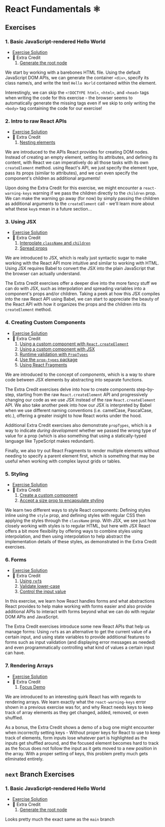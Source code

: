 # React Fundamentals ⚛

## Exercises

### 1. Basic JavaScript-rendered Hello World

- [Exercise Solution](exercises/01.html)
- 💯 Extra Credit
  1. [Generate the root node](exercises/01.extra-1.html)

We start by working with a barebones HTML file. Using the default JavaScript DOM APIs, we can generate the container `<div>`, specify its class name/s, and write the text `Hello World` contained within the element.

Interestingly, we can skip the `<!DOCTYPE html>`, `<html>`, and `<head>` tags when writing the code for this exercise - the browser seems to automatically generate the missing tags even if we skip to only writing the `<body>` tag containing the code for our exercise!

### 2. Intro to raw React APIs

- [Exercise Solution](exercises/02.html)
- 💯 Extra Credit
  1. [Nesting elements](exercises/02.extra-1.html)

We are introduced to the APIs React provides for creating DOM nodes. Instead of creating an empty element, setting its attributes, and defining its content, with React we can imperatively do all those tasks with its own `createElement` method. using React's API, we just specify the element type, pass its props (similar to attributes), and we can even specify the component's children as additional arguments!

Upon doing the Extra Credit for this exercise, we might encounter a `react-warning-keys` warning if we pass the children directly to the `children` prop. We can make the warning go away (for now) by simply passing the children as additional arguments to the `createElement` call - we'll learn more about what these `key`s mean in a future section...

### 3. Using JSX

- [Exercise Solution](exercises/03.html)
- 💯 Extra Credit
  1. [Interpolate `className` and `children`](exercises/03.extra-1.html)
  2. [Spread props](exercises/03.extra-2.html)

We are introduced to JSX, which is really just syntactic sugar to make working with the React API more intuitive and similar to working with HTML. Using JSX requires Babel to convert the JSX into the plain JavaScript that the browser can actually understand.

The Extra Credit exercises offer a deeper dive into the more fancy stuff we can do with JSX, such as interpolation and spreading variables into a component's props and/or children. Taking a peek at how this JSX compiles into the raw React API using Babel, we can start to appreciate the beauty of the React API with how it organizes the props and the children into its `createElement` method.

### 4. Creating Custom Components

- [Exercise Solution](exercises/04.html)
- 💯 Extra Credit
  1. [Using a custom component with `React.createElement`](exercises/04.extra-1.html)
  2. [Using a custom component with JSX](exercises/04.extra-2.html)
  3. [Runtime validation with `PropTypes`](exercises/04.extra-3.html)
  4. [Use the `prop-types` package](exercises/04.extra-4.html)
  5. [Using React Fragments](exercises/04.extra-5.html)

We are introduced to the concept of _components_, which is a way to share code between JSX elements by abstracting into separate functions.

The Extra Credit exercises delve into how to create components step-by-step, starting from the raw `React.createElement` API and progressively changing our code as we use JSX instead of the raw `React.createElement` API. We also take another peek into how our JSX is interpreted by Babel when we use different naming conventions (i.e. camelCase, PascalCase, etc.), offering a greater insight to how React works under the hood.

Additional Extra Credit exercises also demonstrate `propTypes`, which is a way to indicate _during development_ whether we passed the wrong type of value for a prop (which is also something that using a statically-typed language like TypeScript makes redundant).

Finally, we also try out React Fragments to render multiple elements without needing to specify a parent element first, which is something that may be useful when working with complex layout grids or tables.

### 5. Styling

- [Exercise Solution](exercises/05.js)
- 💯 Extra Credit
  1. [Create a custom component](exercises/05.extra-1.js)
  2. [Accept a size prop to encapsulate styling](exercises/05.extra-2.js)

We learn two different ways to style React components: Defining styles inline using the `style` prop, and defining styles with regular CSS then applying the styles through the `className` prop. With JSX, we see just how closely working with styles is to regular HTML, but here with JSX React offers a bit more flexibility by offering ways to combine styles using interpolation, and then using interpolation to help abstract the implementation details of these styles, as demonstrated in the Extra Credit exercises.

### 6. Forms

- [Exercise Solution](exercises/06.js)
- 💯 Extra Credit
  1. [Using `ref`s](exercises/06.extra-1.js)
  2. [Validate lower-case](exercises/06.extra-2.js)
  3. [Control the input value](exercises/06.extra-3.js)

In this exercise, we learn how React handles forms and what abstractions React provides to help make working with forms easier and also provide additional APIs to interact with forms beyond what we can do with regular DOM APIs and JavaScript.

The Extra Credit exercises introduce some new React APIs that help us manage forms: Using `ref`s as an alternative to get the current value of a certain input, and using state variables to provide additional features to forms such as input validation (and displaying error messages as needed) and even programmatically controlling what kind of values a certain input can have.

### 7. Rendering Arrays

- [Exercise Solution](exercises/07.js)
- 💯 Extra Credit
  1. [Focus Demo](https://react-fundamentals.netlify.app/isolated/final/07.extra-1.js)

We are introduced to an interesting quirk React has with regards to rendering arrays. We learn exactly what the `react-warning-keys` error shown in a previous exercise was for, and why React needs keys to keep track of array elements as they get changed, added, removed, or even shuffled.

As a bonus, the Extra Credit shows a demo of a bug one might encounter when incorrectly setting keys - Without proper keys for React to use to keep track of elements, form inputs lose whatever part is highlighted as the inputs get shuffled around, and the focused element becomes hard to track as the focus does not follow the input as it gets moved to a new position in the array. With a proper setting of keys, this problem pretty much gets eliminated entirely.

## `next` Branch Exercises

### 1. Basic JavaScript-rendered Hello World

- [Exercise Solution](next/01.html)
- 💯 Extra Credit
  1. [Generate the root node](next/01.extra-1.html)

Looks pretty much the exact same as the `main` branch
